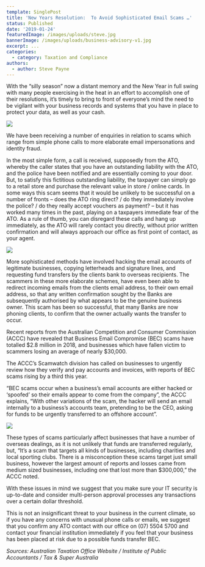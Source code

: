 ```yaml
---
template: SinglePost
title: 'New Years Resolution:  To Avoid Sophisticated Email Scams …'
status: Published
date: '2019-01-24'
featuredImage: /images/uploads/steve.jpg
bannerImage: /images/uploads/business-advisory-v1.jpg
excerpt: ...
categories:
  - category: Taxation and Compliance
authors:
  - author: Steve Payne
---
```

With the “silly season” now a distant memory and the New Year in full swing with many people exercising in the heat in an effort to accomplish one of their resolutions, it’s timely to bring to front of everyone’s mind the need to be vigilant with your business records and systems that you have in place to protect your data, as well as your cash.

![](/images/uploads/sp2.jpg)

We have been receiving a number of enquiries in relation to scams which range from simple phone calls to more elaborate email impersonations and identity fraud.

In the most simple form, a call is received, supposedly from the ATO, whereby the caller states that you have an outstanding liability with the ATO, and the police have been notified and are essentially coming to your door.  But, to satisfy this fictitious outstanding liability, the taxpayer can simply go to a retail store and purchase the relevant value in store / online cards.  In some ways this scam seems that it would be unlikely to be successful on a number of fronts – does the ATO ring direct? / do they immediately involve the police? / do they really accept vouchers as payment?  – but it has worked many times in the past, playing on a taxpayers immediate fear of the ATO.  As a rule of thumb, you can disregard these calls and hang up immediately, as the ATO will rarely contact you directly, without prior written confirmation and will always approach our office as first point of contact, as your agent.

![](/images/uploads/sp1.jpg)

More sophisticated methods have involved hacking the email accounts of legitimate businesses, copying letterheads and signature lines, and requesting fund transfers by the clients bank to overseas recipients.  The scammers in these more elaborate schemes, have even been able to redirect incoming emails from the clients email address, to their own email address, so that any written confirmation sought by the Banks are subsequently authorised by what appears to be the genuine business owner.  This scam has been so successful, that many Banks are now phoning clients, to confirm that the owner actually wants the transfer to occur.

Recent reports from the Australian Competition and Consumer Commission (ACCC) have revealed that Business Email Compromise (BEC) scams have totalled $2.8 million in 2018, and businesses which have fallen victim to scammers losing an average of nearly $30,000.

 The ACCC’s Scamwatch division has called on businesses to urgently review how they verify and pay accounts and invoices, with reports of BEC scams rising by a third this year.

“BEC scams occur when a business’s email accounts are either hacked or ‘spoofed’ so their emails appear to come from the company”, the ACCC explains,  “With other variations of the scam, the hacker will send an email internally to a business’s accounts team, pretending to be the CEO, asking for funds to be urgently transferred to an offshore account”. 

![](/images/uploads/sp.jpg)

These types of scams particularly affect businesses that have a number of overseas dealings, as it is not unlikely that funds are transferred regularly, but, “It’s a scam that targets all kinds of businesses, including charities and local sporting clubs. There is a misconception these scams target just small business, however the largest amount of reports and losses came from medium sized businesses, including one that lost more than $300,000,” the ACCC noted.

With these issues in mind we suggest that you make sure your IT security is up-to-date and consider multi-person approval processes any transactions over a certain dollar threshold.

This is not an insignificant threat to your business in the current climate,  so if you have any concerns with unusual phone calls or emails, we suggest that you confirm any ATO contact with our office on (07) 5504 5700 and contact your financial institution immediately if you feel that your business has been placed at risk due to a possible funds transfer BEC.

_Sources: Australian Taxation Office Website / Institute of Public Accountants / Tax & Super Australia_

